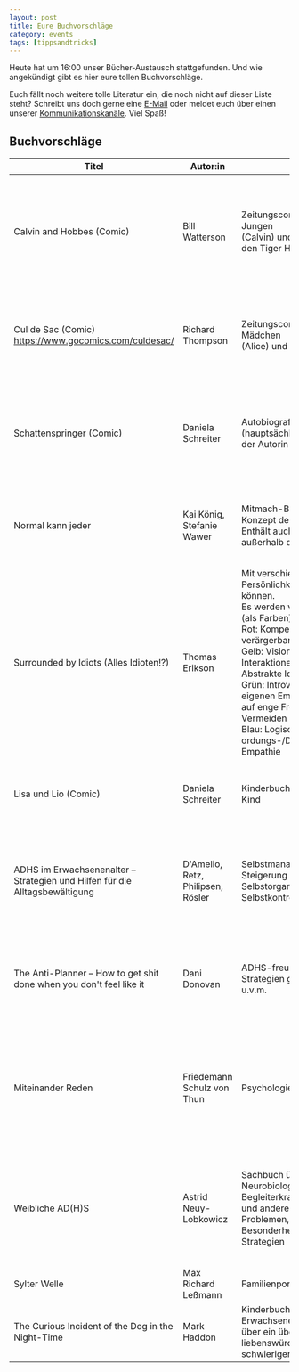 ```yaml
---
layout: post
title: Eure Buchvorschläge
category: events
tags: [tippsandtricks]
---
```


Heute hat um 16:00 unser Bücher-Austausch stattgefunden. Und wie angekündigt gibt es hier eure tollen Buchvorschläge.

Euch fällt noch weitere tolle Literatur ein, die noch nicht auf dieser Liste steht? Schreibt uns doch gerne eine [E-Mail](mailto:contact@perpetuum-mobile.space) oder meldet euch über einen unserer [Kommunikationskanäle](/mitmachen/#kommunikation). Viel Spaß!

## Buchvorschläge

| Titel | Autor:in | Inhalt | Neurodivergenz | Warum lesen? |
| --- | --- | --- | --- | --- |
| Calvin and Hobbes (Comic) | Bill Watterson | Zeitungscomic über einen kleinen Jungen<br> (Calvin) und seinen besten Freund, den Tiger Hobbes | Calvin als fantasievolles ADHS-Kind. ADHS wird aber nicht <br> thematisiert. Er ist in seiner Art von seinem Umfeld missverstanden.<br> Es werden dabei sowohl die Schwierigkeiten von ADHS<br> als auch z.B. die schöne, lebhafte Fantasie gezeigt | Sehr abwechslungsreich und phantasievoll. In vielen Punkten<br> auch philosophisch, es werden verschiedene Themen<br> relativ ernst behandelt (in unterhaltsamer Erzählung) |
| Cul de Sac (Comic) https://www.gocomics.com/culdesac/| Richard Thompson | Zeitungscomic über ein kleines Mädchen <br>(Alice) und ihren Bruder (Petey) | Die beiden Hauptfiguren sind ungenannt sehr<br> neurodivergent konnotiert. Vorschulkind Alice<br> zeigt viele ADHS-Symptome, ihr Bruder viele Autismus-Symptome | Liebevoll illustrierte, lebendige und quirky Charaktere,<br> die ihre ganz eigenen Wege finden, mit ihrer Welt<br> und ihren Mitmenschen zurechtzukommen - oder auch nicht |
| Schattenspringer (Comic) | Daniela Schreiter | Autobiografisch über Leben (hauptsächlich Kindheit)<br> der Autorin | Die Autorin ist diagnostiziert Autistin. Sie spricht über ihre<br> abweichende Wahrnehmung, beschreibt die Reaktionen<br> der Menschen um sie herum und ihre Erfahrungen als Kind<br> und als Erwachsene. Es wird auch allgemein über Autismus gesprochen |  |
| Normal kann jeder | Kai König, Stefanie Wawer | Mitmach-Buch, reflektiert über Konzept der Normalität.<br> Enthält auch Aufgaben, die man außerhalb des Buchs erfüllen kann. | "Anders sein" an sich selbst akzeptieren. Das Buch motiviert zum<br> nicht-hineinpassen. Hilft dabei, aus dem Alltag auszubrechen.  | Empfehlenswert für alle, die sich von Normativität<br> verschiedenster Arten eingeengt fühlen und mal<br> im Kleinen dagegen rebellieren wollen (auf eigene Gefahr!) |
| Surrounded by Idiots (Alles Idioten!?) | Thomas Erikson | Mit verschiedenen Persönlichkeitstypen umgehen können.<br> Es werden vier Verhaltenstypen (als Farben) unterschieden.<br> Rot: Kompetitiv, schnell verärgerbar, extravertiert.<br> Gelb: Visionär, extravertiert, auf Interaktionen aus, suchen neue Abstrakte Ideen. <br>Grün: Introvertiert, in touch mit eigenen Emotionen,<br> auf enge Freunde bedacht. Vermeiden Konfrontationen. <br>Blau: Logisch denkend, ordungs-/Detailorientiert, wenig Empathie | Vorschläge für verschiedene soziale Interaktionen<br> mit verschiedenen Menschen | Hilft Eigenschaften von Kommuikationspartner:innen<br> zu verstehen, um die Kommunikation an sie anpassen zu können |
| Lisa und Lio (Comic)| Daniela Schreiter | Kinderbuch über ein autistisches Kind | Lisa ist autistisch, Schwierigkeiten nach einem Umzug.<br> Verschiedene Aspekte von Autismus werden beschrieben | Autismus wird kinderfreundlich erklärt |
| ADHS im Erwachsenenalter – Strategien und Hilfen für die Alltagsbewältigung | D'Amelio, Retz, Philipsen, Rösler | Selbstmanagement-Strategien zur Steigerung von Aufmerksamkeit,<br> Selbstorganisation und Selbstkontrolle/Selbstbeherrschung | Übersichtlicher ADHS-Ratgeber nach dem Schema<br> "Woran erkenne ich Symptom X" – und "Was kann ich tun",<br> aufgeschlüsselt in typische Probleme und entsprechende<br> Lösungsstrategien mit vielen praktischen Übungen und Arbeitsblättern | Gut für Selbstreflektion und wie eine Art Verhaltenstherapie<br> zum Selbermachen – erfordert allerdings etwas<br> Disziplin, dranzubleiben |
| The Anti-Planner – How to get shit done when you don't feel like it | Dani Donovan | ADHS-freundliche Sammlung von Strategien gegen Prokrastination u.v.m. | Notfallplan für Tage an denen man feststeckt, überwältigt,<br> unmotiviert, unorganisiert und/oder entmutigt ist <br>(von einer ADHSlerin geschrieben – sie weiß also, wovon sie spricht) | Das Buch ist ansprechend aufbereitet, abwechslungsreich,<br> einfallsreich und es ist sicher für alle mindestens eine<br> Strategie dabei, die wirklich hilft |
| Miteinander Reden | Friedemann Schulz von Thun | Psychologie der Kommunikation | Kommunikationspsychologie-Klassiker, bekannt für die<br> "vier Ohren einer Nachricht" – hilfreich für Menschen,<br> die oft missverstanden werden, wenn sie z.B. auf der<br> Sachebene sprechen und auf Beziehungsebene gehört werden | Immer wieder hilfreich zu vergegenwärtigen, dass zu<br> Kommunikation mindestens zwei Leute gehören,<br> die oft auf verschiedenen Ebenen kommunizieren.<br> Hilft auch dabei, Missverständnisse nicht persönlich<br> zu nehmen und sie vielleicht sogar zu lösen. |
| Weibliche AD(H)S | Astrid Neuy-Lobkowicz | Sachbuch über u.a. die Neurobiologie der ADHS, Begleiterkrankungen<br> und anderen mit ADHS verknüpften Problemen,<br> Besonderheiten bei Frauen, sowie Strategien | Autorin ist selbst ADHS-Betroffene, Mutter von<br> ADHS-Kindern und Fachärztin (Psychotherapie & Psychosomatik)<br> – Die verschiedenen Ebenen des "Expertin-Seins" bringt sie<br> einfühlsam an ADHS-Newbies und Interessierte | Solide Basis, um sich dem Thema "weibliche ADHS"<br> zu nähern, logischer Aufbau |
| Sylter Welle | Max Richard Leßmann | Familienportrait | relatable, auch wenn nicht konkret zum Thema Neurodivergenz | witzig und berührend |
| The Curious Incident of the Dog in the Night-Time | Mark Haddon | Kinderbuch (das aber auch viele Erwachsene mögen),<br> über ein überfordertes, aber liebenswürdiges Kind mit schwieriger Familie | in vieler Hinsicht neurospicy-coded | sehr knuffig, liest sich schnell weg |
